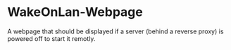 # WakeOnLan-Webpage
A webpage that should be displayed if a server (behind a reverse proxy) is powered off to start it remotly.

